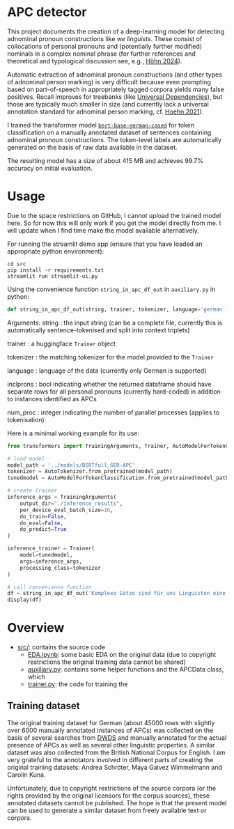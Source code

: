 # APC detector

This project documents the creation of a deep-learning model for detecting adnominal pronoun constructions like *we linguists*. These consist of collocations of personal pronouns and (potentially further modified) nominals in a complex nominal phrase (for further references and theoretical and typological discussion see, e.g., [Höhn 2024](https://doi.org/10.1515/lingty-2023-0080)).

Automatic extraction of adnominal pronoun constructions (and other types of adnominal person marking) is very difficult because even prompting based on part-of-speech in appropriately tagged corpora yields many false positives. Recall improves for treebanks (like [Universal Dependencies](https://universaldependencies.org/)), but those are typically much smaller in size (and currently lack a universal annotation standard for adnominal person marking, cf. [Hoehn 2021](https://aclanthology.org/2021.udw-1.6/)).

I trained the transformer model [`bert-base-german-cased`](https://huggingface.co/google-bert/bert-base-german-cased) for token classification on a manually annotated dataset of sentences containing adnominal pronoun constructions. The token-level labels are automatically generated on the basis of raw data available in the dataset. 

The resulting model has a size of about 415 MB and achieves 99.7% accuracy on initial evaluation.

# Usage

Due to the space restrictions on GitHub, I cannot upload the trained model here. So for now this will only work if you get the model directly from me. I will update when I find time make the model available alternatively. 

For running the streamlit demo app (ensure that you have loaded an appropriate python environment):

```shell
cd src
pip install -r requirements.txt
streamlit run streamlit-ui.py 
```

Using the convenience function `string_in_apc_df_out` in `auxiliary.py` in python:

```python
def string_in_apc_df_out(string, trainer, tokenizer, language='german', inclprons=True, num_proc=4):
```

Arguments: 
string
:   the input string (can be a complete file, currently this is automatically sentence-tokenised and split into context triplets)

trainer
:   a huggingface `Trainer` object

tokenizer
:   the matching tokenizer for the model provided to the `Trainer`

language
:   language of the data (currently only German is supported)

inclprons
:   bool indicating whether the returned dataframe should have separate rows for all personal pronouns (currently hard-coded) in addition to instances identified as APCs

num_proc
:   integer indicating the number of parallel processes (applies to tokenisation)


Here is a minimal working example for its use:

```python
from transformers import TrainingArguments, Trainer, AutoModelForTokenClassification, AutoTokenizer

# load model
model_path = '../models/BERTfull_GER-APC'
tokenizer = AutoTokenizer.from_pretrained(model_path)
tunedmodel = AutoModelForTokenClassification.from_pretrained(model_path)

# create trainer
inference_args = TrainingArguments(
    output_dir="./inference_results",
    per_device_eval_batch_size=16,
    do_train=False,
    do_eval=False,
    do_predict=True
)

inference_trainer = Trainer(
    model=tunedmodel,
    args=inference_args,
    processing_class=tokenizer
)

# call convenience function 
df = string_in_apc_df_out('Komplexe Sätze sind für uns Linguisten eine Freude.', inference_trainer, tokenizer, language='german', inclprons=True, num_proc=6)
display(df)
```

# Overview

- [src/](src/): contains the source code
  - [EDA.ipynb](src/EDA.ipynb): some basic EDA on the original data (due to copyright restrictions the original training data cannot be shared)
  - [auxiliary.py](src/auxiliary.py): contains some helper functions and the APCData class, which 
  - [trainer.py](src/trainer.py): the code for training the 


## Training dataset

The original training dataset for German (about 45000 rows with slightly over 6000 manually annotated instances of APCs) was collected on the basis of several searches from [DWDS](https://www.dwds.de/) and manually annotated for the actual presence of APCs as well as several other linguistic properties. A similar dataset was also collected from the British National Corpus for English. 
I am very grateful to the annotators involved in different parts of creating the original training datasets: Andrea Schröter, Maya Galvez Wimmelmann and Carolin Kuna.

Unfortunately, due to copyright restrictions of the source corpora (or the rights provided by the original licensors for the corpus sources), these annotated datasets cannot be published. The hope is that the present model can be used to generate a similar dataset from freely available text or corpora.


